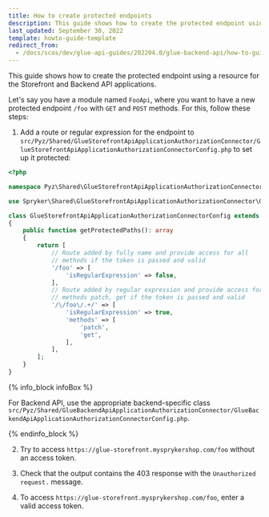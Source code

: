```yaml
---
title: How to create protected endpoints
description: This guide shows how to create the protected endpoint using a resource for the Storefront and Backend API applications.
last_updated: September 30, 2022
template: howto-guide-template
redirect_from:
  - /docs/scos/dev/glue-api-guides/202204.0/glue-backend-api/how-to-guides/create-protected-endpoints.html
---
```


This guide shows how to create the protected endpoint using a resource for the Storefront and Backend API applications.

Let's say you have a module named `FooApi`, where you want to have a new protected endpoint `/foo` with `GET` and `POST` methods. For this, follow these steps:

1. Add a route or regular expression for the endpoint to `src/Pyz/Shared/GlueStorefrontApiApplicationAuthorizationConnector/GlueStorefrontApiApplicationAuthorizationConnectorConfig.php` to set up it protected:

```php
<?php

namespace Pyz\Shared\GlueStorefrontApiApplicationAuthorizationConnector;

use Spryker\Shared\GlueStorefrontApiApplicationAuthorizationConnector\GlueStorefrontApiApplicationAuthorizationConnectorConfig as SprykerGlueStorefrontApiApplicationAuthorizationConnectorConfig;

class GlueStorefrontApiApplicationAuthorizationConnectorConfig extends SprykerGlueStorefrontApiApplicationAuthorizationConnectorConfig
{
    public function getProtectedPaths(): array
    {
        return [
            // Route added by fully name and provide access for all
            // methods if the token is passed and valid
            '/foo' => [
                'isRegularExpression' => false,
            ],
            // Route added by regular expression and provide access for 
            // methods patch, get if the token is passed and valid
            '/\/foo\/.+/' => [
                'isRegularExpression' => true,
                'methods' => [
                    'patch',
                    'get',
                ],
            ],
        ];
    }
}
```

{% info_block infoBox %}

For Backend API, use the appropriate backend-specific class `src/Pyz/Shared/GlueBackendApiApplicationAuthorizationConnector/GlueBackendApiApplicationAuthorizationConnectorConfig.php`.

{% endinfo_block %}

2. Try to access `https://glue-storefront.mysprykershop.com/foo` without an access token.

3. Check that the output contains the 403 response with the `Unauthorized request.` message.

4. To access `https://glue-storefront.mysprykershop.com/foo`, enter a valid access token.
